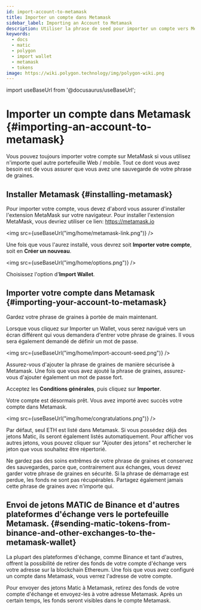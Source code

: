 ```yaml
---
id: import-account-to-metamask
title: Importer un compte dans Metamask
sidebar_label: Importing an Account to Metamask
description: Utiliser la phrase de seed pour importer un compte vers Metamask
keywords:
  - docs
  - matic
  - polygon
  - import wallet
  - metamask
  - tokens
image: https://wiki.polygon.technology/img/polygon-wiki.png
---
```

import useBaseUrl from '@docusaurus/useBaseUrl';

# Importer un compte dans Metamask {#importing-an-account-to-metamask}

Vous pouvez toujours importer votre compte sur MetaMask si vous utilisez n'importe quel autre portefeuille Web / mobile. Tout ce dont vous avez besoin est de vous assurer que vous avez une sauvegarde de votre phrase de graines.

## Installer Metamask {#installing-metamask}

Pour importer votre compte, vous devez d'abord vous assurer d'installer l'extension MetaMask sur votre navigateur. Pour installer l'extension MetaMask, vous devriez utiliser ce lien: https://metamask.io

<img src={useBaseUrl("img/home/metamask-link.png")} />

Une fois que vous l'aurez installé, vous devrez soit **Importer votre compte**, soit en **Créer un nouveau**.

<img src={useBaseUrl("img/home/options.png")} />

Choisissez l'option d'**Import Wallet**.

## Importer votre compte dans Metamask {#importing-your-account-to-metamask}

Gardez votre phrase de graines à portée de main maintenant.

Lorsque vous cliquez sur Importer un Wallet, vous serez navigué vers un écran différent qui vous demandera d'entrer votre phrase de graines. Il vous sera également demandé de définir un mot de passe.

<img src={useBaseUrl("img/home/import-account-seed.png")} />

Assurez-vous d'ajouter la phrase de graines de manière sécurisée à Metamask. Une fois que vous avez ajouté la phrase de graines, assurez-vous d'ajouter également un mot de passe fort.

Acceptez les **Conditions générales**, puis cliquez sur **Importer**.

Votre compte est désormais prêt. Vous avez importé avec succès votre compte dans Metamask.

<img src={useBaseUrl("img/home/congratulations.png")} />

Par défaut, seul ETH est listé dans Metamask. Si vous possédez déjà des jetons Matic, ils seront également listés automatiquement. Pour afficher vos autres jetons, vous pouvez cliquer sur "Ajouter des jetons" et rechercher le jeton que vous souhaitez être répertorié.

Ne gardez pas des soins extrêmes de votre phrase de graines et conservez des sauvegardes, parce que, contrairement aux échanges, vous devez garder votre phrase de graines en sécurité. Si la phrase de démarrage est perdue, les fonds ne sont pas récupérables. Partagez également jamais cette phrase de graines avec n'importe qui.

## Envoi de jetons MATIC de Binance et d'autres plateformes d'échange vers le portefeuille Metamask. {#sending-matic-tokens-from-binance-and-other-exchanges-to-the-metamask-wallet}

La plupart des plateformes d'échange, comme Binance et tant d'autres, offrent la possibilité de retirer des fonds de votre compte d'échange vers votre adresse sur la blockchain Ethereum. Une fois que vous avez configuré un compte dans Metamask, vous verrez l'adresse de votre compte.

Pour envoyer des jetons Matic à Metamask, retirez des fonds de votre compte d'échange et envoyez-les à votre adresse Metamask. Après un certain temps, les fonds seront visibles dans le compte Metamask.
